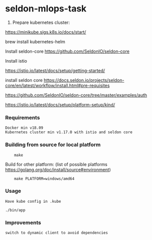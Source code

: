 # seldon-mlops-task


1. Prepare kubernetes cluster:

https://minikube.sigs.k8s.io/docs/start/

brew install kubernetes-helm


Install seldon-core https://github.com/SeldonIO/seldon-core

Install istio

https://istio.io/latest/docs/setup/getting-started/

install seldon core https://docs.seldon.io/projects/seldon-core/en/latest/workflow/install.html#pre-requisites

https://github.com/SeldonIO/seldon-core/tree/master/examples/auth


https://istio.io/latest/docs/setup/platform-setup/kind/

### Requirements
    Docker min v18.09
    Kubernetes cluster min v1.17.0 with istio and seldon core

### Building from source for local platform

        make

Build for other platform: (list of possible platforms https://golang.org/doc/install/source#environment)

        make PLATFORM=windows/amd64


### Usage
    Have kube config in .kube

    ./bin/app 
### Improvements

    switch to dynamic client to avoid dependencies